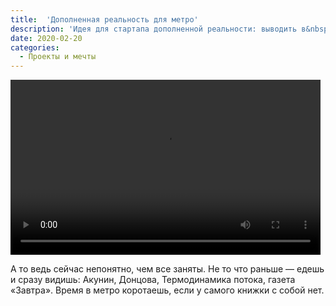 ```yaml
---
title:  'Дополненная реальность для метро'
description: 'Идея для стартапа дополненной реальности: выводить в&nbsp;инфобоксах окружающих, давших на&nbsp;это согласие, название книг, песен, фильмов, которые они читают/слушают/ смотрят в&nbsp;своих телефонах и&nbsp;планшетах. Выводить чатики в&nbsp;мессенджерах и&nbsp;ленты фейсбука/инстаграма. Порно показывать только пользователям очков, достигших 18&nbsp;лет. Лайкать, разумеется, можно.'
date: 2020-02-20
categories:
  - Проекты и мечты
---
```


<div class="border">
  <video preload="metadata" controls width="496" height="280">
    <source src="{{ site.assets }}/video/pages/blog/2020/2020-02-20-augmented-reality-startup.mp4" type="video/mp4">
  </video>
</div>

А&nbsp;то&nbsp;ведь сейчас непонятно, чем все заняты. Не&nbsp;то&nbsp;что раньше&nbsp;— едешь и&nbsp;сразу видишь: Акунин, Донцова, Термодинамика потока, газета «Завтра». Время в&nbsp;метро коротаешь, если у&nbsp;самого книжки с&nbsp;собой нет.
